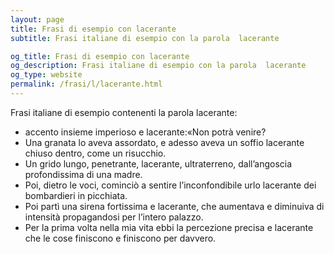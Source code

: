 ```yaml
---
layout: page
title: Frasi di esempio con lacerante 
subtitle: Frasi italiane di esempio con la parola  lacerante

og_title: Frasi di esempio con lacerante 
og_description: Frasi italiane di esempio con la parola  lacerante
og_type: website
permalink: /frasi/l/lacerante.html
---
```


Frasi italiane di esempio contenenti la parola lacerante:


- accento insieme imperioso e lacerante:«Non potrà venire?
- Una granata lo aveva assordato, e adesso aveva un soffio lacerante chiuso dentro, come un risucchio.
- Un grido lungo, penetrante, lacerante, ultraterreno, dall’angoscia profondissima di una madre.
- Poi, dietro le voci, cominciò a sentire l’inconfondibile urlo lacerante dei bombardieri in picchiata.
- Poi partì una sirena fortissima e lacerante, che aumentava e diminuiva di intensità propagandosi per l’intero palazzo.
- Per la prima volta nella mia vita ebbi la percezione precisa e lacerante che le cose finiscono e finiscono per davvero.

